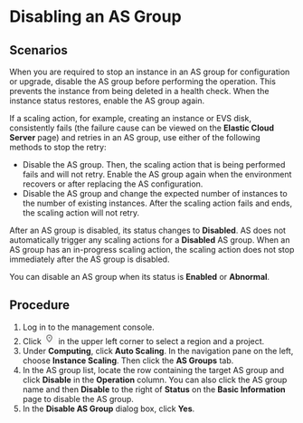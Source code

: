 # Disabling an AS Group<a name="EN-US_TOPIC_0042018373"></a>

## Scenarios<a name="section2495449014355"></a>

When you are required to stop an instance in an AS group for configuration or upgrade, disable the AS group before performing the operation. This prevents the instance from being deleted in a health check. When the instance status restores, enable the AS group again.

If a scaling action, for example, creating an instance or EVS disk, consistently fails \(the failure cause can be viewed on the  **Elastic Cloud Server**  page\) and retries in an AS group, use either of the following methods to stop the retry:

-   Disable the AS group. Then, the scaling action that is being performed fails and will not retry. Enable the AS group again when the environment recovers or after replacing the AS configuration.
-   Disable the AS group and change the expected number of instances to the number of existing instances. After the scaling action fails and ends, the scaling action will not retry.

After an AS group is disabled, its status changes to  **Disabled**. AS does not automatically trigger any scaling actions for a  **Disabled**  AS group. When an AS group has an in-progress scaling action, the scaling action does not stop immediately after the AS group is disabled.

You can disable an AS group when its status is  **Enabled**  or  **Abnormal**.

## Procedure<a name="section51147066105242"></a>

1.  Log in to the management console.
2.  Click  ![](figures/icon-region.png)  in the upper left corner to select a region and a project.
3.  Under  **Computing**, click  **Auto Scaling**. In the navigation pane on the left, choose  **Instance Scaling**. Then click the  **AS Groups**  tab.
4.  In the AS group list, locate the row containing the target AS group and click  **Disable**  in the  **Operation**  column. You can also click the AS group name and then  **Disable**  to the right of  **Status**  on the  **Basic Information**  page to disable the AS group.
5.  In the  **Disable AS Group**  dialog box, click  **Yes**.


